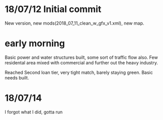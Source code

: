 # 18/07/12 Initial commit

New version, new mods(2018_07_11_clean_w_gfx_v1.xml), new map.

# early morning

Basic power and water structures built, some sort of traffic flow also.
Few residental area mixed with commercial and further out the heavy industry.

Reached Second loan tier, very tight match, barely staying green. Basic needs built.

# 18/07/14

I forgot what I did, gotta run